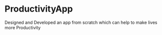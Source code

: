 # ProductivityApp
Designed and Developed an app from scratch which can help to make lives more Productivity 
